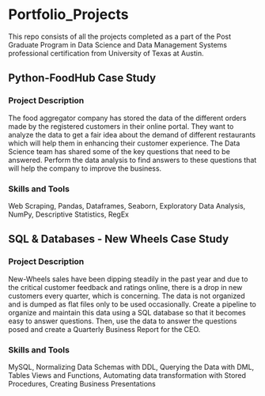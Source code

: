 # Portfolio_Projects
This repo consists of all the projects completed as a part of the Post Graduate Program in Data Science and Data Management Systems professional certification from University of Texas at Austin.

## Python-FoodHub Case Study

### Project Description
The food aggregator company has stored the data of the different orders made by the registered customers in their online portal. 
They want to analyze the data to get a fair idea about the demand of different restaurants which will help them in enhancing their customer experience. 
The Data Science team has shared some of the key questions that need to be answered. Perform the data analysis to find answers to these questions that will help the company to improve the business.

### Skills and Tools
Web Scraping, Pandas, Dataframes, Seaborn, Exploratory Data Analysis, NumPy, Descriptive Statistics, RegEx

## SQL & Databases - New Wheels Case Study

### Project Description
New-Wheels sales have been dipping steadily in the past year and due to the critical customer feedback and ratings online, there is a drop in new customers every quarter, which is concerning. 
The data is not organized and is dumped as flat files only to be used occasionally. 
Create a pipeline to organize and maintain this data using a SQL database so that it becomes easy to answer questions.
Then, use the data to answer the questions posed and create a Quarterly Business Report for the CEO.

### Skills and Tools
MySQL, Normalizing Data Schemas with DDL, Querying the Data with DML, Tables Views and Functions, Automating data transformation with Stored Procedures, Creating Business Presentations
